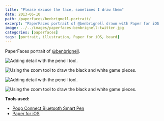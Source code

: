 ```yaml
---
title: "Please excuse the face, sometimes I draw them"
date: 2013-06-10
path: /paperfaces/benbrignell-portrait/
excerpt: "PaperFaces portrait of @benbrignell drawn with Paper for iOS on an iPad."
image: ../../images/paperfaces-benbrignell-twitter.jpg
categories: [paperfaces]
tags: [portrait, illustration, Paper for iOS, beard]
---
```


PaperFaces portrait of [@benbrignell](https://twitter.com/benbrignell).

![Adding detail with the pencil tool.](../../images/paperfaces-benbrignell-process-1-lg.jpg)

![Using the zoom tool to draw the black and white game pieces.](../../images/paperfaces-benbrignell-process-2-lg.jpg)

![Adding detail with the pencil tool.](../../images/paperfaces-benbrignell-process-3-lg.jpg)

![Using the zoom tool to draw the black and white game pieces.](../../images/paperfaces-benbrignell-process-4-lg.jpg)

**Tools used:**

- [Pogo Connect Bluetooth Smart Pen](https://www.amazon.com/gp/product/B009K448L4/ref=as_li_ss_tl?ie=UTF8&camp=1789&creative=390957&creativeASIN=B009K448L4&linkCode=as2&tag=mademist-20)
- [Paper for iOS](https://paper.bywetransfer.com/)
